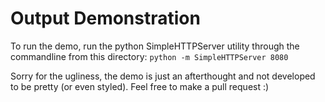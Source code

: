 Output Demonstration
====================

To run the demo, run the python SimpleHTTPServer utility through the commandline from this directory:
`python -m SimpleHTTPServer 8080`

Sorry for the ugliness, the demo is just an afterthought and not developed to be pretty (or even styled).
Feel free to make a pull request :)
